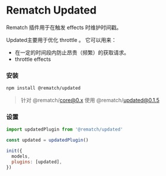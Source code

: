 # Rematch Updated

Rematch 插件用于在触发 effects 时维护时间戳。

Updated主要用于优化 throttle 。 它可以用来：

* 在一定的时间段内防止昂贵（频繁）的获取请求。
* throttle effects 

### 安装

```bash
npm install @rematch/updated
```

> 针对 @rematch/core@0.x 使用 @rematch/updated@0.1.5

### 设置

```javascript
import updatedPlugin from '@rematch/updated'

const updated = updatedPlugin()

init({
  models,
  plugins: [updated],
})
```











